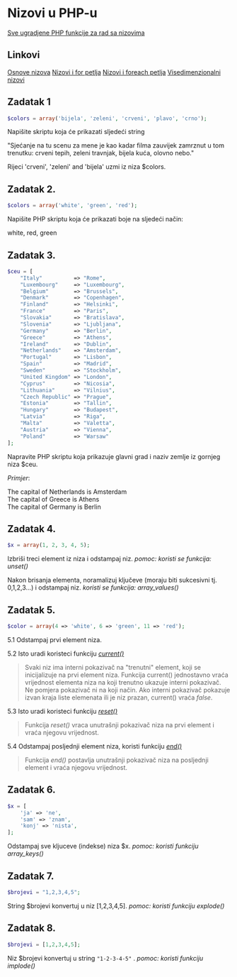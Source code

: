 # Nizovi u PHP-u

[Sve ugradjene PHP funkcije za rad sa nizovima](https://www.php.net/manual/en/ref.array.php)

## Linkovi

[Osnove nizova](https://github.com/nebojsac/prakticno-programiranje/blob/master/poglavlja/osnove-nizova.md)
[Nizovi i for petlja](https://github.com/nebojsac/prakticno-programiranje/blob/master/poglavlja/napredniji-rad-sa-nizovima.md#nizovi-i-for-petlja)
[Nizovi i foreach petlja](https://github.com/nebojsac/prakticno-programiranje/blob/master/poglavlja/napredniji-rad-sa-nizovima.md#nizovi-i-foreach-petlja)
[Visedimenzionalni nizovi](https://github.com/nebojsac/prakticno-programiranje/blob/master/poglavlja/napredniji-rad-sa-nizovima.md#vi%C5%A1edimenzionalni-nizovi)

## Zadatak 1

```php
$colors = array('bijela', 'zeleni', 'crveni', 'plavo', 'crno');
```

Napišite skriptu koja će prikazati sljedeći string

"Sjećanje na tu scenu za mene je kao kadar filma zauvijek zamrznut u tom trenutku: crveni tepih, zeleni travnjak, bijela kuća, olovno nebo."

Rijeci 'crveni', 'zeleni' and 'bijela' uzmi iz niza $colors.


## Zadatak 2.

```php
$colors = array('white', 'green', 'red');
```

Napišite PHP skriptu koja će prikazati boje na sljedeći način:

white, red, green

## Zadatak 3.

```php
$ceu = [
    "Italy"          => "Rome",
    "Luxembourg"     => "Luxembourg",
    "Belgium"        => "Brussels",
    "Denmark"        => "Copenhagen",
    "Finland"        => "Helsinki",
    "France"         => "Paris",
    "Slovakia"       => "Bratislava",
    "Slovenia"       => "Ljubljana",
    "Germany"        => "Berlin",
    "Greece"         => "Athens",
    "Ireland"        => "Dublin",
    "Netherlands"    => "Amsterdam",
    "Portugal"       => "Lisbon",
    "Spain"          => "Madrid",
    "Sweden"         => "Stockholm",
    "United Kingdom" => "London",
    "Cyprus"         => "Nicosia",
    "Lithuania"      => "Vilnius",
    "Czech Republic" => "Prague",
    "Estonia"        => "Tallin",
    "Hungary"        => "Budapest",
    "Latvia"         => "Riga",
    "Malta"          => "Valetta",
    "Austria"        => "Vienna",
    "Poland"         => "Warsaw"
];
```
Napravite PHP skriptu koja prikazuje glavni grad i naziv zemlje iz gornjeg niza $ceu.

*Primjer*:

The capital of Netherlands is Amsterdam\
The capital of Greece is Athens\
The capital of Germany is Berlin

## Zadatak 4.

```php
$x = array(1, 2, 3, 4, 5);
```

Izbriši treci element iz niza i odstampaj niz. *pomoc: koristi se funkcija: unset()*

Nakon brisanja elementa, noramalizuj ključeve (moraju biti sukcesivni tj. 0,1,2,3...) i odstampaj niz. *koristi se funkcija: array_values()*


## Zadatak 5.

```php
$color = array(4 => 'white', 6 => 'green', 11 => 'red');
```

5.1 Odstampaj prvi element niza.

5.2 Isto uradi koristeci funkciju *[current()](https://www.php.net/manual/en/function.current.php)*

> Svaki niz ima interni pokazivač na "trenutni" element, koji se inicijalizuje na prvi element niza.
> Funkcija current() jednostavno vraća vrijednost elementa niza na koji trenutno ukazuje interni pokazivač. Ne pomjera pokazivač ni na koji način. Ako interni pokazivač pokazuje izvan kraja liste elemenata ili je niz prazan, current() vraća *false*.

5.3 Isto uradi koristeci funkciju *[reset()](https://www.php.net/manual/en/function.reset.php)*

> Funkcija *reset()* vraca unutrašnji pokazivač niza na prvi element i vraća njegovu vrijednost.

5.4 Odstampaj posljednji element niza, koristi funkciju *[end()](https://www.php.net/manual/en/function.end.php)*

> Funkcija *end()* postavlja unutrašnji pokazivač niza na posljednji element i vraća njegovu vrijednost.

## Zadatak 6.

```php
$x = [
    'ja' => 'ne',
    'sam' => 'znam',
    'konj' => 'nista',
];
```

Odstampaj sve kljuceve (indekse) niza $x. *pomoc: koristi funkciju array_keys()*

## Zadatak 7.

```php
$brojevi = "1,2,3,4,5";
```

String $brojevi konvertuj u niz [1,2,3,4,5]. *pomoc: koristi funkciju explode()*

## Zadatak 8.

```php
$brojevi = [1,2,3,4,5];
```

Niz $brojevi konvertuj u string `"1-2-3-4-5"` . *pomoc: koristi funkciju implode()*
